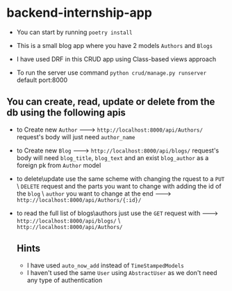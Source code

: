 # backend-internship-app

- You can start by running `poetry install`

- This is a small blog app where you have 2 models `Authors` and `Blogs`

- I have used DRF in this CRUD app using Class-based views approach

- To run the server use command `python crud/manage.py runserver` default port:8000

## You can create, read, update or delete from the db using the following apis

- to Create new `Author` ---> `http://localhost:8000/api/Authors/` request's body will just need `author_name`

- to Create new `Blog` ---> `http://localhost:8000/api/blogs/` request's body will need `blog_title`, `blog_text` and an exist `blog_author` as a foreign pk from `Author` model

- to delete\update use the same scheme with changing the rquest to a `PUT` \ `DELETE` request and the parts you want to change with adding the id of the `blog` \ `author` you want to change at the end ---> `http://localhost:8000/api/Authors/{:id}/`

- to read the full list of blogs\authors just use the `GET` request with --->
  `http://localhost:8000/api/blogs/` \ `http://localhost:8000/api/Authors/`

  ## Hints

  - I have used `auto_now_add` instead of `TimeStampedModels`
  - I haven't used the same `User` using `AbstractUser` as we don't need any type of authentication
